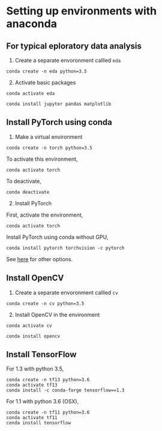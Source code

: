 # Setting up environments with anaconda

## For typical eploratory data analysis

1. Create a separate envoronment callled `eda`
```
conda create -n eda python=3.5
```

2. Activate basic packages 
```
conda activate eda

conda install jupyter pandas matplotlib
```


## Install PyTorch using conda

1. Make a virtual environment
```
conda create -n torch python=3.5
```

To activate this environment, 
```
conda activate torch
```

To deactivate, 
```
conda deactivate
````

2. Install PyTorch

First, activate the environment,
```
conda activate torch
```

Install PyTorch using conda without GPU,
```
conda install pytorch torchvision -c pytorch
```

See [here](https://pytorch.org/get-started/locally/) for other options.


## Install OpenCV 

1. Create a separate envoronment callled `cv`
```
conda create -n cv python=3.5
```

2. Install OpenCV in the environment
```
conda activate cv
```

```
conda install opencv
```


## Install TensorFlow

For 1.3 with python 3.5, 
```
conda create -n tf13 python=3.6
conda activate tf13
conda install -c conda-forge tensorflow==1.3
```

For 1.1 with python 3.6 (OSX), 
```
conda create -n tf11 python=3.6
conda activate tf11
conda install tensorflow
```
